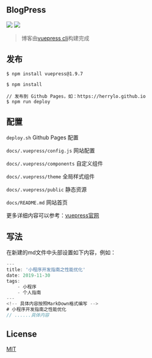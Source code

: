## BlogPress

![](https://img.shields.io/badge/-vuepress%401.0-brightgreen)
![](https://img.shields.io/badge/-vue%402.0-brightgreen)

> 博客由[vuepress cli](https://v1.vuepress.vuejs.org/zh/guide/getting-started.html)构建完成

## 发布
```javscript
$ npm install vuepress@1.9.7

$ npm install

// 发布到 Github Pages，如：https://herrylo.github.io
$ npm run deploy 
```

## 配置

`deploy.sh` Github Pages 配置

`docs/.vuepress/config.js` 网站配置

`docs/.vuepress/components` 自定义组件

`docs/.vuepress/theme` 全局样式组件

`docs/.vuepress/public` 静态资源

`docs/README.md` 网站首页

更多详细内容可以参考：[vuepress官网](https://v1.vuepress.vuejs.org/zh/guide/getting-started.html)

## 写法

在新建的md文件中头部设置如下内容，例如：
```javascript
---
title: '小程序开发指南之性能优化'
date: 2019-11-30
tags: 
    - 小程序
    - 个人指南
---
<!-- 具体内容按照MarkDown格式编写 -->
# 小程序开发指南之性能优化
// ......具体内容
```


## License

[MIT](https://github.com/HerryLo/BlogPress/blob/master/LICENSE)

